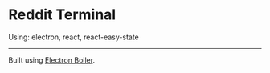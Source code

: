 # Reddit Terminal

Using: electron, react, react-easy-state

--- 
Built using [Electron Boiler](https://github.com/mildrenben/electron-boiler).